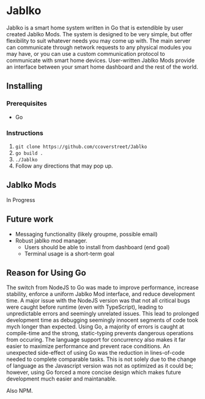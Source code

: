# Jablko

Jablko is a smart home system written in Go that is extendible by user created Jablko Mods. The system is designed to be very simple, but offer flexibility to suit whatever needs you may come up with. The main server can communicate through network requests to any physical modules you may have, or you can use a custom communication protocol to communicate with smart home devices. User-written Jablko Mods provide an interface between your smart home dashboard and the rest of the world.


## Installing

### Prerequisites
- Go

### Instructions

1. `git clone https://github.com/ccoverstreet/Jablko`
2. `go build .`
3. `./Jablko`
4. Follow any directions that may pop up.


## Jablko Mods

In Progress

## Future work

- Messaging functionality (likely groupme, possible email) 
- Robust jablko mod manager.
  - Users should be able to install from dashboard (end goal)
  - Terminal usage is a short-term goal
  

## Reason for Using Go

The switch from NodeJS to Go was made to improve performance, increase stability, enforce a uniform Jablko Mod interface, and reduce development time. A major issue with the NodeJS version was that not all critical bugs were caught before runtime (even with TypeScript), leading to unpredictable errors and seemingly unrelated issues. This lead to prolonged development time as debugging seemingly innocent segments of code took mych longer than expected. Using Go, a majority of errors is caught at compile-time and the strong, static-typing prevents dangerous operations from occuring. The language support for concurrency also makes it far easier to maximize performance and prevent race conditions. An unexpected side-effect of using Go was the reduction in lines-of-code needed to complete comparable tasks. This is not solely due to the change of language as the Javascript version was not as optimized as it could be; however, using Go forced a more concise design which makes future development much easier and maintanable.

Also NPM.
